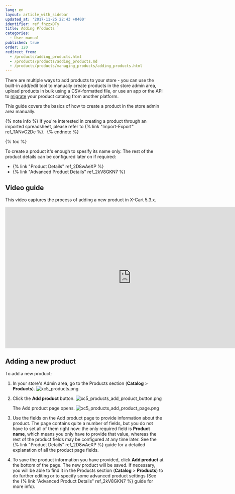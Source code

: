 ```yaml
---
lang: en
layout: article_with_sidebar
updated_at: '2017-11-25 22:43 +0400'
identifier: ref_fhzzxDTy
title: Adding Products
categories:
  - User manual
published: true
order: 120
redirect_from:
  - /products/adding_products.html
  - /products/products/adding_products.md
  - /products/products/managing_products/adding_products.html
---
```

There are multiple ways to add products to your store - you can use the built-in add/edit tool to manually create products in the store admin area, upload products in bulk using a CSV-formatted file, or use an app or the API to [migrate](https://kb.x-cart.com/general_setup/migration/getting_started_with_store_migration.html#step-2-data-migration-with-a-store-migration-app "Adding Products") your product catalog from another platform.

This guide covers the basics of how to create a product in the store admin area manually. 

{% note info %}
If you're interested in creating a product through an imported spreadsheet, please refer to {% link "Import-Export" ref_TANvG2De %}. 
{% endnote %}

{% toc %}

To create a product it's enough to spesify its name only. The rest of the product details can be configured later on if required:

*  {% link "Product Details" ref_2D8wAeXP %}
*  {% link "Advanced Product Details" ref_2kV8GKN7 %}

## Video guide

This video captures the process of adding a new product in X-Cart 5.3.x. 

<iframe class="youtube-player" type="text/html" style="width: 800px; height: 450px" src="https://www.youtube.com/embed/yJAaZIXOWLo" frameborder="0"></iframe>

## Adding a new product

To add a new product:

1.  In your store's Admin area, go to the Products section (**Catalog** > **Products**).
    ![xc5_products.png]({{site.baseurl}}/attachments/ref_fhzzxDTy/xc5_products.png)

2.  Click the **Add product** button.
    ![xc5_products_add_product_button.png]({{site.baseurl}}/attachments/ref_fhzzxDTy/xc5_products_add_product_button.png)
    
    The Add product page opens.
    ![xc5_products_add_product_page.png]({{site.baseurl}}/attachments/ref_fhzzxDTy/xc5_products_add_product_page.png)

3.  Use the fields on the Add product page to provide information about the product. The page contains quite a number of fields, but you do not have to set all of them right now: the only required field is **Product name**, which means you only have to provide that value, whereas the rest of the product fields may be configured at any time later. See the {% link "Product Details" ref_2D8wAeXP %} guide for a detailed explanation of all the product page fields. 

4.  To save the product information you have provided, click **Add product** at the bottom of the page. The new product will be saved. If necessary, you will be able to find it in the Products section (**Catalog** > **Products**) to do further editing or to specify some advanced product settings (See the {% link "Advanced Product Details" ref_2kV8GKN7 %} guide for more info).